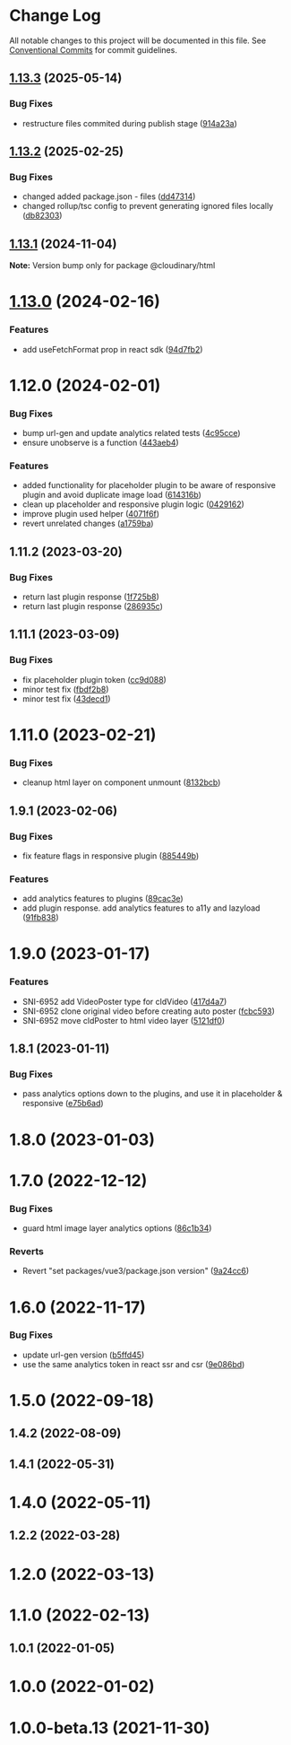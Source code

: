 # Change Log

All notable changes to this project will be documented in this file.
See [Conventional Commits](https://conventionalcommits.org) for commit guidelines.

## [1.13.3](https://github.com/cloudinary/frontend-frameworks/compare/@cloudinary/html@1.13.2...@cloudinary/html@1.13.3) (2025-05-14)


### Bug Fixes

* restructure files commited during publish stage ([914a23a](https://github.com/cloudinary/frontend-frameworks/commit/914a23aba63dcb12cc4541b7b1ecbeaa52843a91))





## [1.13.2](https://github.com/cloudinary/frontend-frameworks/compare/@cloudinary/html@1.13.1...@cloudinary/html@1.13.2) (2025-02-25)


### Bug Fixes

* changed added package.json - files ([dd47314](https://github.com/cloudinary/frontend-frameworks/commit/dd473142dadfc332cf79d129fa6196d0aaf6180b))
* changed rollup/tsc config to prevent generating ignored files locally ([db82303](https://github.com/cloudinary/frontend-frameworks/commit/db823033a85a5bd5391d98292d297d3f3c1b89e6))





## [1.13.1](https://github.com/cloudinary/frontend-frameworks/compare/@cloudinary/html@1.13.0...@cloudinary/html@1.13.1) (2024-11-04)

**Note:** Version bump only for package @cloudinary/html





# [1.13.0](https://github.com/cloudinary/frontend-frameworks/compare/@cloudinary/html@1.12.0...@cloudinary/html@1.13.0) (2024-02-16)


### Features

* add useFetchFormat prop in react sdk ([94d7fb2](https://github.com/cloudinary/frontend-frameworks/commit/94d7fb25f0da2a719f961d68923ef1bbd8ee72a2))





# 1.12.0 (2024-02-01)


### Bug Fixes

* bump url-gen and update analytics related tests ([4c95cce](https://github.com/cloudinary/frontend-frameworks/commit/4c95cce77f363ac9ed674f94d38c20b4e0d71f21))
* ensure unobserve is a function ([443aeb4](https://github.com/cloudinary/frontend-frameworks/commit/443aeb42f854309e245b7d6a9dce6cf563c8ac08))


### Features

* added functionality for placeholder plugin to be aware of responsive plugin and avoid duplicate image load ([614316b](https://github.com/cloudinary/frontend-frameworks/commit/614316b735168f20703060df975839e35aeac68e))
* clean up placeholder and responsive plugin logic ([0429162](https://github.com/cloudinary/frontend-frameworks/commit/0429162f92e81f8d2ec94a5a905c7aa32d57aecd))
* improve plugin used helper ([4071f6f](https://github.com/cloudinary/frontend-frameworks/commit/4071f6fbb3a314ac643fdb37e9aa6111b4a5a43b))
* revert unrelated changes ([a1759ba](https://github.com/cloudinary/frontend-frameworks/commit/a1759ba65f8be673c48763655941367ac6dca13a))



## 1.11.2 (2023-03-20)


### Bug Fixes

* return last plugin response ([1f725b8](https://github.com/cloudinary/frontend-frameworks/commit/1f725b8540dd9b61bc7a66e3958d159ac3b5eb45))
* return last plugin response ([286935c](https://github.com/cloudinary/frontend-frameworks/commit/286935cfa40913a3a0dcf79ae09036ffabb94526))



## 1.11.1 (2023-03-09)


### Bug Fixes

* fix placeholder plugin token ([cc9d088](https://github.com/cloudinary/frontend-frameworks/commit/cc9d08877adc371b9917ac6bef94ae3fc997de8b))
* minor test fix ([fbdf2b8](https://github.com/cloudinary/frontend-frameworks/commit/fbdf2b86755dc502cce4ffaed2fe585479e0f7bf))
* minor test fix ([43decd1](https://github.com/cloudinary/frontend-frameworks/commit/43decd15efe6b2b93b30369c07665e29834e0024))



# 1.11.0 (2023-02-21)


### Bug Fixes

* cleanup html layer on component unmount ([8132bcb](https://github.com/cloudinary/frontend-frameworks/commit/8132bcb0f3b6f33ed49ec8af07a0e1bdedbd89f5))



## 1.9.1 (2023-02-06)


### Bug Fixes

* fix feature flags in responsive plugin ([885449b](https://github.com/cloudinary/frontend-frameworks/commit/885449b0f6548e49c54f1965ab2ba3f562e7d847))


### Features

* add analytics features to plugins ([89cac3e](https://github.com/cloudinary/frontend-frameworks/commit/89cac3e4fa7d6ac52fec6d4cce658be43b1ca205))
* add plugin response. add analytics features to a11y and lazyload ([91fb838](https://github.com/cloudinary/frontend-frameworks/commit/91fb8381e8522331fbb413ef313da578e5e49639))



# 1.9.0 (2023-01-17)


### Features

* SNI-6952 add VideoPoster type for cldVideo ([417d4a7](https://github.com/cloudinary/frontend-frameworks/commit/417d4a77b30d614b2508c89ded6a28e58decbc88))
* SNI-6952 clone original video before creating auto poster ([fcbc593](https://github.com/cloudinary/frontend-frameworks/commit/fcbc5933a650a1a84095c461c969d4d247ad957f))
* SNI-6952 move cldPoster to html video layer ([5121df0](https://github.com/cloudinary/frontend-frameworks/commit/5121df0ecaa8ead516397e4e487ab7a8e127768b))



## 1.8.1 (2023-01-11)


### Bug Fixes

* pass analytics options down to the plugins, and use it in placeholder & responsive ([e75b6ad](https://github.com/cloudinary/frontend-frameworks/commit/e75b6ad2fca02142232e354848c274d3744d9d37))



# 1.8.0 (2023-01-03)



# 1.7.0 (2022-12-12)


### Bug Fixes

* guard html image layer analytics options ([86c1b34](https://github.com/cloudinary/frontend-frameworks/commit/86c1b3475e3319de01c5d809b34d3c8dbff4bd80))


### Reverts

* Revert "set packages/vue3/package.json version" ([9a24cc6](https://github.com/cloudinary/frontend-frameworks/commit/9a24cc682974477c8ff207cbb2619250d0e74b10))



# 1.6.0 (2022-11-17)


### Bug Fixes

* update url-gen version ([b5ffd45](https://github.com/cloudinary/frontend-frameworks/commit/b5ffd4534fa2bca5dbcbb08d244a116f5812ae15))
* use the same analytics token in react ssr and csr ([9e086bd](https://github.com/cloudinary/frontend-frameworks/commit/9e086bd8b870246ba4647a189b73d4d786749b60))



# 1.5.0 (2022-09-18)



## 1.4.2 (2022-08-09)



## 1.4.1 (2022-05-31)



# 1.4.0 (2022-05-11)



## 1.2.2 (2022-03-28)



# 1.2.0 (2022-03-13)



# 1.1.0 (2022-02-13)



## 1.0.1 (2022-01-05)



# 1.0.0 (2022-01-02)



# 1.0.0-beta.13 (2021-11-30)
